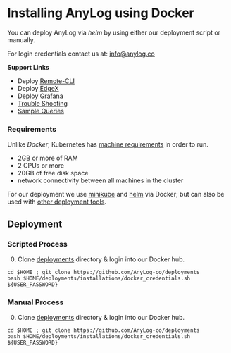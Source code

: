# Installing AnyLog using Docker

You can deploy AnyLog via _helm_ by using either our deployment script or manually. 

For login credentials contact us at: [info@anylog.co](mailto:info@anylog.co)

**Support Links**
* Deploy [Remote-CLI](../Support/Remote-CLI)
* Deploy [EdgeX](../Support/EdgeX.md)
* Deploy [Grafana](../Support/Grafana.md)
* [Trouble Shooting]()
* [Sample Queries]()



### Requirements
Unlike _Docker_, Kubernetes has [machine requirements](https://kubernetes.io/docs/setup/production-environment/tools/kubeadm/install-kubeadm/#before-you-begin) 
in order to run. 
* 2GB or more of RAM
* 2 CPUs or more
* 20GB of free disk space
* network connectivity between all machines in the cluster

For our deployment we use [minikube](https://minikube.sigs.k8s.io/docs/start/) and [helm](https://helm.sh/docs/) via 
Docker; but can also be used with [other deployment tools](https://kubernetes.io/docs/tasks/tools/). 


## Deployment 
### Scripted Process
0. Clone [deployments](https://github.com/AnyLog-co/deployments/) directory  & login into our Docker hub.  
```shell
cd $HOME ; git clone https://github.com/AnyLog-co/deployments
bash $HOME/deployments/installations/docker_credentials.sh ${USER_PASSWORD}
```

### Manual Process  
0. Clone [deployments](https://github.com/AnyLog-co/deployments/) directory & login into our Docker hub.
```shell
cd $HOME ; git clone https://github.com/AnyLog-co/deployments
bash $HOME/deployments/installations/docker_credentials.sh ${USER_PASSWORD}
```
